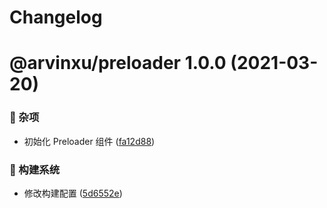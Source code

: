 # Changelog

# @arvinxu/preloader 1.0.0 (2021-03-20)


### 🎫 杂项

* 初始化 Preloader 组件 ([fa12d88](https://github.com/arvinxx/components/commit/fa12d88))


### 👷 构建系统

* 修改构建配置 ([5d6552e](https://github.com/arvinxx/components/commit/5d6552e))
